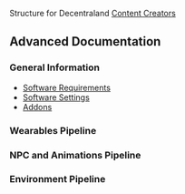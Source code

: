 Structure for Decentraland [Content Creators](https://docs.decentraland.org/creator/)

## Advanced Documentation
### General Information
- [Software Requirements](https://github.com/the-ankou/advanced-documentation/wiki/Software-Requirements)
- [Software Settings](https://github.com/the-ankou/advanced-documentation/wiki/Software-Settings)
- [Addons](https://github.com/the-ankou/advanced-documentation/wiki/Addons)

### Wearables Pipeline
### NPC and Animations Pipeline
### Environment Pipeline